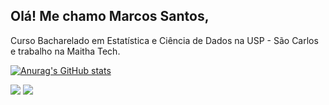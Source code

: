 ## Olá! Me chamo Marcos Santos,

Curso Bacharelado em Estatística e Ciência de Dados na USP - São Carlos e trabalho na Maitha Tech.

[![Anurag's GitHub stats](https://github-readme-stats.vercel.app/api?username=MStauros&theme=aura&show_icons=true)](https://github.com/MStauros)
 
<div> 
  <a href ="mailto:marcos.vini2727@gmail.com"><img src="https://img.shields.io/badge/Gmail-D14836?style=for-the-badge&logo=gmail&logoColor=white"></a>
  <a href="https://www.linkedin.com/in/marcos-santos-cdados/" target="_blank"><img src="https://img.shields.io/badge/LinkedIn-0077B5?style=for-the-badge&logo=linkedin&logoColor=white"></a> 
</div>

